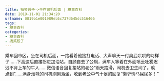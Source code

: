 ```yaml
---
title: 搞笑段子->坐在司机后面 | 糗事百科
date: 2019-11-01 21:34:20
urlname: 0019b1e001989eb5c737d645dc516466
tags: 
- 糗事百科
categories:
- 糗事百科
- 搞笑段子
---
```

乘车回市区，坐在司机后面，一路看着他接打电话、大声聊天一付臭屁哄哄的叼样子……下高速后直接拐进加油站，自顾自去了公厕，满车人等着在外面喷云吐雾迟迟不肯上车的牛人……微信语音回复接站的老公“雨天路滑，司机去卫生间了，晚点到”……满身烟味的司机刚刚落坐，收到老公中气十足的回复“懒驴懒马屎尿多！”


